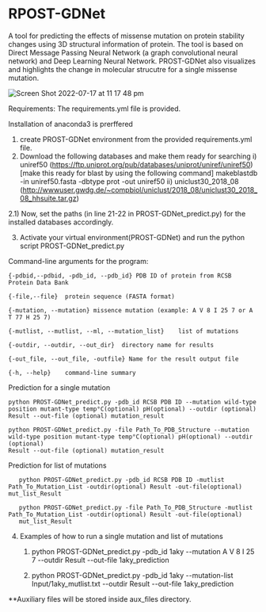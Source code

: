 # RPOST-GDNet
A tool for predicting the effects of missense mutation on protein stability changes using 3D structural information of protein. The tool is based on Direct Message Passing Neural Network (a graph convolutional neural network) and Deep Learning Neural Network. PROST-GDNet also visualizes and highlights the change in molecular strucutre for a single missense mutation.

![Screen Shot 2022-07-17 at 11 17 48 pm](https://user-images.githubusercontent.com/48677766/179400249-65018ed2-9f77-4031-8c08-d8031e2abdbe.png)

Requirements: The requirements.yml file is provided.

Installation of anaconda3 is prerffered
1. create PROST-GDNet environment from the provided requirements.yml file.
2. Download the following databases and make them ready for searching
  i) uniref50 (https://ftp.uniprot.org/pub/databases/uniprot/uniref/uniref50) [make this ready for blast by using the following command]
      makeblastdb -in uniref50.fasta -dbtype prot -out uniref50
  ii) uniclust30_2018_08 (http://wwwuser.gwdg.de/~compbiol/uniclust/2018_08/uniclust30_2018_08_hhsuite.tar.gz)
  
  2.1) Now, set the paths (in line 21-22 in PROST-GDNet_predict.py) for the installed databases accordingly.
  
3. Activate your virtual environment(PROST-GDNet) and run the python script PROST-GDNet_predict.py

  Command-line arguments for the program:
  
    {-pdbid,--pdbid, -pdb_id, --pdb_id} PDB ID of protein from RCSB Protein Data Bank
    
    {-file,--file}	protein sequence (FASTA format)

    {-mutation, --mutation}	missence mutation (example: A V 8 I 25 7 or A T 77 H 25 7)

    {-mutlist, --mutlist, --ml, --mutation_list}	list of mutations

    {-outdir, --outdir, --out_dir}	directory name for results

    {-out_file, --out_file, -outfile} Name for the result output file

    {-h, --help}	command-line summary
    

Prediction for a single mutation
      
    python PROST-GDNet_predict.py -pdb_id RCSB PDB ID --mutation wild-type position mutant-type temp°C(optional) pH(optional) --outdir (optional) Result --out-file (optional) mutation_result
  
    python PROST-GDNet_predict.py -file Path_To_PDB_Structure --mutation wild-type position mutant-type temp°C(optional) pH(optional) --outdir (optional) 
    Result --out-file (optional) mutation_result
    
Prediction for list of mutations
       
       python PROST-GDNet_predict.py -pdb_id RCSB PDB ID -mutlist Path_To_Mutation_List -outdir(optional) Result -out-file(optional) mut_list_Result
       
       python PROST-GDNet_predict.py -file Path_To_PDB_Structure -mutlist Path_To_Mutation_List -outdir(optional) Result -out-file(optional) 
       mut_list_Result
       
4. Examples of how to run a single mutation and list of mutations

    1. python PROST-GDNet_predict.py -pdb_id 1aky --mutation A V 8 I 25 7  --outdir Result --out-file 1aky_prediction
     
    2. python PROST-GDNet_predict.py -pdb_id 1aky --mutation-list Input/1aky_mutlist.txt  --outdir Result --out-file 1aky_prediction

**Auxiliary files will be stored inside aux_files directory.
